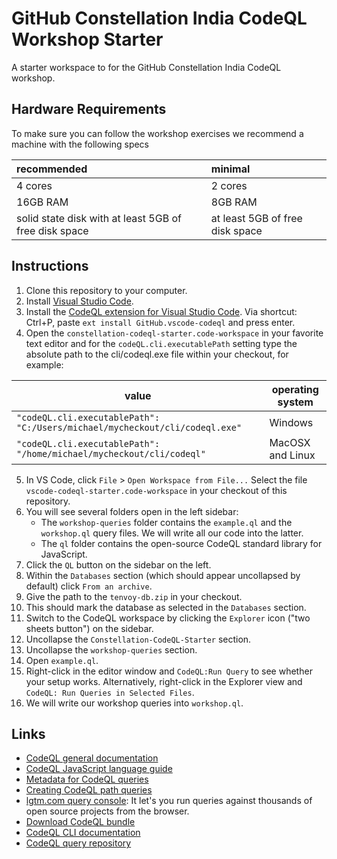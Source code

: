 # GitHub Constellation India CodeQL Workshop Starter

A starter workspace to for the GitHub Constellation India CodeQL workshop.

## Hardware Requirements

To make sure you can follow the workshop exercises we recommend a machine with the following specs

|recommended|minimal|
|:--|:--|
|4 cores|2 cores|
|16GB RAM|8GB RAM|
|solid state disk with at least 5GB of free disk space|at least 5GB of free disk space|


## Instructions

1. Clone this repository to your computer.
1. Install [Visual Studio Code](https://code.visualstudio.com).
1. Install the [CodeQL extension for Visual Studio Code](https://marketplace.visualstudio.com/items?itemName=github.vscode-codeql). Via shortcut: Ctrl+P, paste `ext install GitHub.vscode-codeql` and press enter.
1. Open the `constellation-codeql-starter.code-workspace` in your favorite text editor and for the `codeQL.cli.executablePath` setting type the absolute path to the cli/codeql.exe file within your checkout, for example:

|value|operating system|
|---|---|
|`"codeQL.cli.executablePath": "C:/Users/michael/mycheckout/cli/codeql.exe"`| Windows |
|`"codeQL.cli.executablePath": "/home/michael/mycheckout/cli/codeql"` |MacOSX and Linux|
5. In VS Code, click `File` > `Open Workspace from File...` Select the file `vscode-codeql-starter.code-workspace` in your checkout of this repository.
1. You will see several folders open in the left sidebar:
    - The `workshop-queries` folder contains the `example.ql` and the `workshop.ql` query files. We will write all our code into the latter.
    - The `ql` folder contains the open-source CodeQL standard library for JavaScript.
1. Click the `QL` button on the sidebar on the left.
1. Within the `Databases` section (which should appear uncollapsed by default) click `From an archive`.
1. Give the path to the `tenvoy-db.zip` in your checkout.
1. This should mark the database as selected in the `Databases` section.
1. Switch to the CodeQL workspace by clicking the `Explorer` icon ("two sheets button") on the sidebar.
1. Uncollapse the `Constellation-CodeQL-Starter` section.
1. Uncollapse the `workshop-queries` section.
1. Open `example.ql`.
1. Right-click in the editor window and `CodeQL:Run Query` to see whether your setup works. Alternatively, right-click in the Explorer view and `CodeQL: Run Queries in Selected Files`.
1. We will write our workshop queries into `workshop.ql`.


## Links

* [CodeQL general documentation](https://codeql.github.com/docs/)
* [CodeQL JavaScript language guide](https://codeql.github.com/docs/codeql-language-guides/codeql-for-javascript/)
* [Metadata for CodeQL queries](https://codeql.github.com/docs/writing-codeql-queries/metadata-for-codeql-queries/)
* [Creating CodeQL path queries](https://codeql.github.com/docs/writing-codeql-queries/creating-path-queries/)
* [lgtm.com query console](https://lgtm.com/query/projects:1505912306649/lang:javascript/): It let's you run queries against thousands of open source projects from the browser.
* [Download CodeQL bundle](https://github.com/github/codeql-action/releases)
* [CodeQL CLI documentation](https://codeql.github.com/docs/codeql-cli/)
* [CodeQL query repository](https://github.com/github/codeql)
